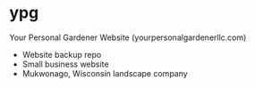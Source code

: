 # ypg

Your Personal Gardener Website
(yourpersonalgardenerllc.com)

- Website backup repo
- Small business website
- Mukwonago, Wisconsin landscape company
